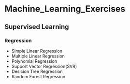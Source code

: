 # Machine_Learning_Exercises

## Supervised Learning
### Regression
* Simple Linear Regression
* Multiple Linear Regression
* Polynomial Regression
* Support Vector Regression(SVR)
* Desicion Tree Regression
* Random Forest Regression